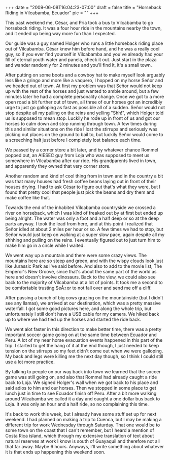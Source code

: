 
+++
date = "2009-06-08T16:04:23-07:00"
draft = false
title = "Horseback Riding in Vilcabamba, Ecuador"
pic = ""
+++

<p>
    This past weekend me, C&eacute;sar, and Pria took a bus to Vilcabamba to go horseback riding.  It was a four
    hour ride in the mountains nearby the town, and it ended up being way more fun than I expected.
    </p>
    <p>
    Our guide was a guy named Holger who runs a little horseback riding place out of Vilcabamba.  C&eacute;sar
    knew him before hand, and he was a really cool guy, so if you ever find yourself in Vilcabamba and
    you've already had your fill of eternal youth water and panela, check it out.  Just start in the
    plaza and wander randomly for 2 minutes and you'll find it, it's a small town.
    </p>    
    <p>
    After putting on some boots and a cowboy hat to make myself look arguably less like a gringo and more
    like a vaquero, I hopped on my horse Se&ntilde;or and we headed out of town.  At first my problem was that
    Se&ntilde;or would not keep up with the rest of the horses and just wanted to amble around, but a few minutes
    later he had a complete personality change.  Once we got to a more open road a bit further out of town, all
    three of our horses got an incredibly urge to just go galloping as fast as possible all of a sudden.
    Se&ntilde;or would not stop despite all my pulling on the reins and yelling "Shh!", which Holger told us is 
    supposed to mean stop.  Luckily he rode up in front of us and got our horses to calm down and stop
    running through town.  A few times during this and similar situations on the ride I lost the stirrups
    and seriously was picking out places on the ground to bail to, but luckily Se&ntilde;or would come to a
    screeching halt just before I completely lost balance each time.
    </p>
    <p>
    We passed by a corner store a bit later, and by whatever chance Rommel popped out, an AIESEC guy from
    Loja who was supposed to meet us somewhere in Vilcabamba after our ride.  His grandparents lived in
    town, and apparently they owned that very corner store.  
    </p>
    <p>
	 Another random and kind of cool thing from in town and in the country a bit was that many houses had
	 fresh coffee beans laying out in front of their houses drying.  I had to ask C&eacute;sar to figure out that's
	 what they were, but I found that pretty cool that people just pick the beans and dry them and make
	 coffee like that.
    </p>
    <p>
    Towards the end of the inhabited Vilcabamba countryside we crossed a river on horseback, which I
    was kind of freaked out by at first but ended up being alright.  The water was only a foot and a half
    deep or so at the deep parts anyway.  I took the lead from here, and at this point I realized that
    Se&ntilde;or idled at about 2 miles per hour or so.  A few times we had to stop, but Se&ntilde;or would just keep
    on walking at a super slow pace, again despite all my shhhing and pulling on the reins.  I eventually
    figured out to just turn him to make him go in a circle while I waited.
    </p>
    <p>
    We went way up a mountain and there were some crazy views.  The mountains here are so steep and
    green, and with the wispy clouds look just like Jurassic Park as I've said before.  And also to
    add to the movie list, The Emperor's New Groove, since that's about the same part of the world as 
    here and doesn't involve dinosaurs.  Back to the view, we could also
    see back to the majority of Vilcabamba at a lot of points.  It took me a second to be comfortable
    trusting SeÃ±or to not fall over and send me off a cliff.
    </p>
    <p>
    After passing a bunch of big cows grazing on the mountainside (but I didn't see any llamas), we
    arrived at our destination, which was a pretty massive waterfall.  I got some good pictures here,
    and along the whole trip, but unfortunately I still don't have a USB cable for my camera.  We
    hiked back up to where we had tied up the horses and started the ride back.
    </p>
    <p>
    We went alot faster in this direction to make better time, there was a pretty important soccer
    game going on at the same time between Ecuador and Peru.  A lot of my near horse evacuation
    events happened in this part of the trip.  I started to get the hang of it at the end though,
    I just needed to keep tension on the stirrups so my feet didn't come out when we were galloping.
    My back and legs were killing me the next day though, so I think I could still use a lot more 
    practice.
    </p>
    <p>
    By talking to people on our way back into town we learned that the soccer game was still going
    on, and also that Rommel had already caught a ride back to Loja.  We signed Holger's wall when 
    we got back to his place and said adios to him and our horses.  Then we stopped in some place to 
    get lunch just in time to see Ecuador finish off Peru.  After a bit more walking around Vilcabamba
    we called it a day and caught a one dollar bus back to Loja.  It was only an hour and a half ride,
    so no complaining this time.
    </p>
    <p>
    It's back to work this week, but I already have some stuff set up for next weekend.  I had planned
    on making a trip to Cuenca, but I may be making a different trip for work Wednesday through Saturday.
    That one would be to some town on the coast that I can't remember, but I heard a mention of Costa
    Rica island, which through my extensive translation of text about natural reserves at work I know
    is south of Guayaquil and therefore not all that far away.  Maybe 6 hours.  Anyways, I'll write
    something about whatever it is that ends up happening this weekend soon.
    </p>